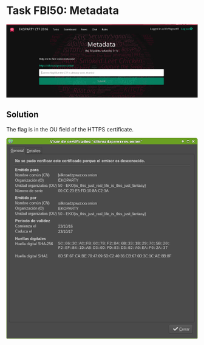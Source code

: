 # Task FBI50: Metadata

![Web Screenshot](img/FBI50_WEB.png)

## Solution

The flag is in the OU field of the HTTPS certificate.

![Flag screenshot](img/FBI50_FLAG.png)
